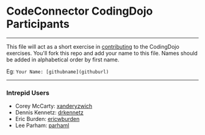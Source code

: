 # CodeConnector CodingDojo Participants
---

This file will act as a short exercise in [contributing](https://guides.github.com/activities/forking/) to the CodingDojo exercises.  You'll fork this repo and add your name to this file. Names should be added in alphabetical order by first name.

Eg: `Your Name: [githubname](githuburl)`

---


### Intrepid Users

+ Corey McCarty: [xanderyzwich](https://github.com/xanderyzwich)
+ Dennis Kennetz: [drkennetz](https://github.com/drkennetz)
+ Eric Burden: [ericwburden](https://github.com/ericwburden)
+ Lee Parham: [parhaml](https://github.com/parhaml)
